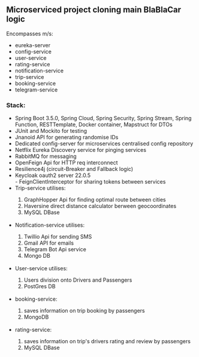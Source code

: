 <h2>Microserviced project cloning main BlaBlaCar logic</h2>
Encompasses m/s:
<ul>
<li>eureka-server</li>
<li>config-service</li>
<li>user-service</li>
<li>rating-service</li>
<li>notification-service</li>
<li>trip-service</li>
<li>booking-service</li>
<li>telegram-service</li>
</ul>

<h3>Stack:</h3>
<ul>
  <li>Spring Boot 3.5.0, Spring Cloud, Spring Security, Spring Stream, Spring Function, RESTTemplate, Docker container, Mapstruct for DTOs</li>
  <li>JUnit and Mockito for testing</li>
  <li>Jnanoid API for generating randomise IDs</li>
  <li>Dedicated config-server for microservices centralised config repository</li>
  <li>Netflix Eureka Discovery service for pinging services </li>
  <li>RabbitMQ for messaging
  <li>OpenFeign Api for HTTP req interconnect
  <li>Resilience4j (circuit-Breaker and Fallback logic)
  <li>Keycloak oauth2 server 22.0.5</li>
  - FeignClientInterceptor for sharing tokens between services
  <li>Trip-service utilises:</li>
  <ol type="1">
    <li>GraphHopper Api for finding optimal route between cities</li>
    <li>Haversine direct distance calculator berween geocoordinates</li>
    <li>MySQL DBase</li>
  </ol><br>
<li>Notification-service utilises:</li> 
  <ol type="1">
    <li>Twillio Api for sending SMS</li>
    <li>Gmail API for emails</li>
    <li>Telegram Bot Api service</li>
    <li>Mongo DB</li><br>
  </ol>
<li>User-service utilises:</li> 
  <ol type = "1">
    <li>Users division onto Drivers and Passengers</li>
    <li>PostGres DB</li><br>
  </ol>
<li>booking-service:</li> 
  <ol type="1">
    <li>saves information on trip booking by passengers</li>
    <li>MongoDB</li>
  </ol><br>
<li>rating-service:</li> 
    <ol type="1">
      <li>saves information on trip's drivers rating and review by passengers</li>
      <li>MySQL DBase</li>
  </ol>
</ul>

